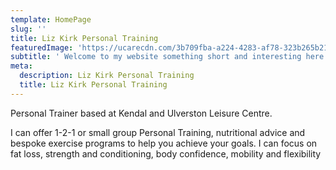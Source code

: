 ```yaml
---
template: HomePage
slug: ''
title: Liz Kirk Personal Training
featuredImage: 'https://ucarecdn.com/3b709fba-a224-4283-af78-323b265b21ec/'
subtitle: ' Welcome to my website something short and interesting here'
meta:
  description: Liz Kirk Personal Training
  title: Liz Kirk Personal Training
---
```

Personal Trainer based at Kendal and Ulverston Leisure Centre.

I can offer 1-2-1 or small group Personal Training, nutritional advice and bespoke exercise programs to help you achieve your goals. I can focus on fat loss, strength and conditioning, body confidence, mobility and flexibility

